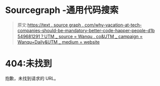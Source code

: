 # Sourcegraph -通用代码搜索

> 原文:[https://text . source graph . com/why-vacation-at-tech-companies-should-be-mandatory-better-code-happer-people-d1b 549681291？UTM _ source = Wanqu . co&UTM _ campaign = Wanqu+Daily&UTM _ medium = website](https://text.sourcegraph.com/why-vacation-at-tech-companies-should-be-mandatory-better-code-happier-people-d1b549681291?utm_source=wanqu.co&utm_campaign=Wanqu+Daily&utm_medium=website)

# 404:未找到

抱歉，未找到请求的 URL。
